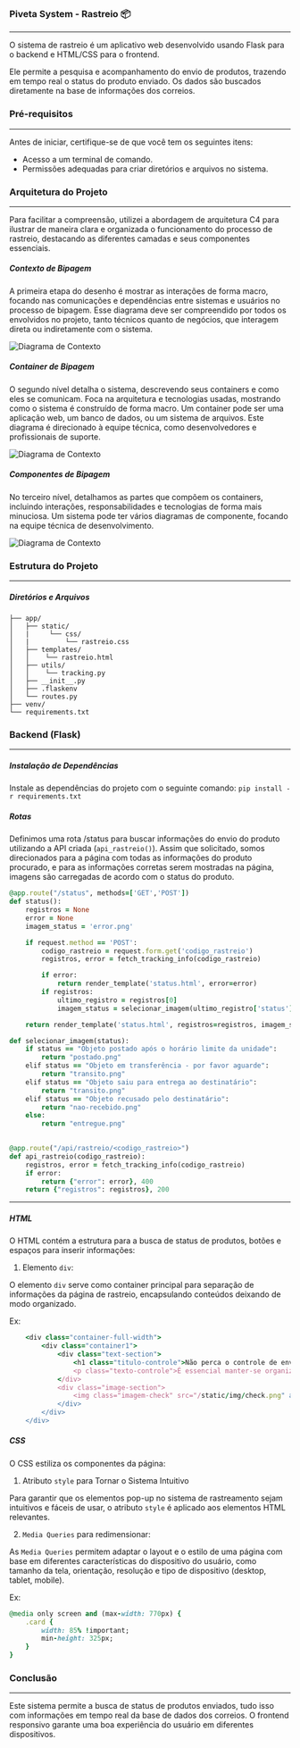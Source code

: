 ### Piveta System - Rastreio 📦
  
---
  
O sistema de rastreio é um aplicativo web desenvolvido usando Flask para o backend e HTML/CSS para o frontend.
  
Ele permite a pesquisa e acompanhamento do envio de produtos, trazendo em tempo real o status do produto enviado. Os dados são buscados diretamente na base de informações dos correios.

### Pré-requisitos
  
---
  
Antes de iniciar, certifique-se de que você tem os seguintes itens:
  
- Acesso a um terminal de comando.
- Permissões adequadas para criar diretórios e arquivos no sistema.

### Arquitetura do Projeto
  
---

Para facilitar a compreensão, utilizei a abordagem de arquitetura C4 para ilustrar de maneira clara e organizada o funcionamento do processo de rastreio, destacando as diferentes camadas e seus componentes essenciais.

##### Contexto de Bipagem

A primeira etapa do desenho é mostrar as interações de forma macro, focando nas comunicações e dependências entre sistemas e usuários no processo de bipagem. Esse diagrama deve ser compreendido por todos os envolvidos no projeto, tanto técnicos quanto de negócios, que interagem direta ou indiretamente com o sistema.

![Diagrama de Contexto](./arquitetura/rastreio/C4-contexto-rastreio.jpg)

##### Container de Bipagem

O segundo nível detalha o sistema, descrevendo seus containers e como eles se comunicam. Foca na arquitetura e tecnologias usadas, mostrando como o sistema é construído de forma macro. Um container pode ser uma aplicação web, um banco de dados, ou um sistema de arquivos. Este diagrama é direcionado à equipe técnica, como desenvolvedores e profissionais de suporte.

![Diagrama de Contexto](./arquitetura/rastreio/C4-containers-rastreio.jpg)

##### Componentes de Bipagem

No terceiro nível, detalhamos as partes que compõem os containers, incluindo interações, responsabilidades e tecnologias de forma mais minuciosa. Um sistema pode ter vários diagramas de componente, focando na equipe técnica de desenvolvimento.

![Diagrama de Contexto](./arquitetura/rastreio/C4-componentes-rastreio.jpg)

### Estrutura do Projeto
  
---
  
##### Diretórios e Arquivos

```RP/
├── app/
│   ├── static/
│   |     └── css/
│   |         └── rastreio.css
│   ├── templates/
│   │    └── rastreio.html
│   ├── utils/
│   │    └── tracking.py
│   ├── __init__.py
│   ├── .flaskenv
│   └── routes.py
├── venv/
└── requirements.txt
```	

### Backend (Flask)
  
---
  
##### Instalação de Dependências
  
Instale as dependências do projeto com o seguinte comando: ```pip install -r requirements.txt```

##### Rotas
Definimos uma rota /status para buscar informações do envio do produto utilizando a API criada (``api_rastreio()``). Assim que solicitado, somos direcionados para a página com todas as informações do produto procurado, e para as informações corretas serem mostradas na página, imagens são carregadas de acordo com o status do produto.
  
``` Ruby
@app.route("/status", methods=['GET','POST'])
def status():
    registros = None
    error = None
    imagem_status = 'error.png'

    if request.method == 'POST':
        codigo_rastreio = request.form.get('codigo_rastreio')
        registros, error = fetch_tracking_info(codigo_rastreio)

        if error:
            return render_template('status.html', error=error)
        if registros:
            ultimo_registro = registros[0]
            imagem_status = selecionar_imagem(ultimo_registro['status'])

    return render_template('status.html', registros=registros, imagem_status=imagem_status, error=error)

def selecionar_imagem(status):
    if status == "Objeto postado após o horário limite da unidade":
        return "postado.png"
    elif status == "Objeto em transferência - por favor aguarde":
        return "transito.png"
    elif status == "Objeto saiu para entrega ao destinatário":
        return "transito.png"
    elif status == "Objeto recusado pelo destinatário":
        return "nao-recebido.png"
    else:
        return "entregue.png"
    

@app.route("/api/rastreio/<codigo_rastreio>")
def api_rastreio(codigo_rastreio):
    registros, error = fetch_tracking_info(codigo_rastreio)
    if error:
        return {"error": error}, 400
    return {"registros": registros}, 200
```

---

##### HTML
O HTML contém a estrutura para a busca de status de produtos, botões e espaços para inserir informações:
  
1. Elemento ``div``:
  
O elemento ``div`` serve como container principal para separação de informações da página de rastreio, encapsulando conteúdos deixando de modo organizado.
  
Ex:
  
``` Ruby
    <div class="container-full-width">
        <div class="container1">
            <div class="text-section">
                <h1 class="titulo-controle">Não perca o controle de envios!</h1>
                <p class="texto-controle">É essencial manter-se organizado e eficiente na gestão de envios para garantir que todas as entregas sejam feitas no prazo. Mantenha registros precisos, monitore cada etapa do processo e esteja sempre pronto para ajustar conforme necessário. O controle rigoroso não apenas melhora a eficiência, mas também fortalece a confiança dos clientes e parceiros na sua capacidade de entrega.</p>
            </div>
            <div class="image-section">
                <img class="imagem-check" src="/static/img/check.png" alt="Descrição da Imagem">
            </div>
        </div>
    </div>
```

##### CSS
  
O CSS estiliza os componentes da página:
  
1. Atributo ``style`` para Tornar o Sistema Intuitivo

Para garantir que os elementos pop-up no sistema de rastreamento sejam intuitivos e fáceis de usar, o atributo ``style`` é aplicado aos elementos HTML relevantes.

  
2. ``Media Queries`` para redimensionar:
  
As ``Media Queries`` permitem adaptar o layout e o estilo de uma página com base em diferentes características do dispositivo do usuário, como tamanho da tela, orientação, resolução e tipo de dispositivo (desktop, tablet, mobile).
  
Ex:
  
``` Ruby
@media only screen and (max-width: 770px) {
    .card {
        width: 85% !important;
        min-height: 325px;
    }
}
```

### Conclusão
  
---
  
Este sistema permite a busca de status de produtos enviados, tudo isso com informações em tempo real da base de dados dos correios. O frontend responsivo garante uma boa experiência do usuário em diferentes dispositivos.